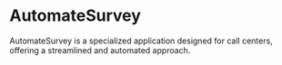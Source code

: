 # AutomateSurvey
AutomateSurvey is a specialized application designed for call centers, offering a streamlined and automated approach. 
